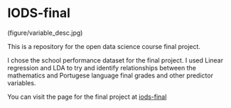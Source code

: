 # IODS-final
(figure/variable_desc.jpg)

This is a repository for the open data science course final project.

I chose the school performance dataset for the final project. I used Linear regression and LDA to try and identify relationships between the mathematics and Portugese language final grades and other predictor variables. 

You can visit the page for the final project at [iods-final](https://rigbe-ods.github.io/IODS-final/)